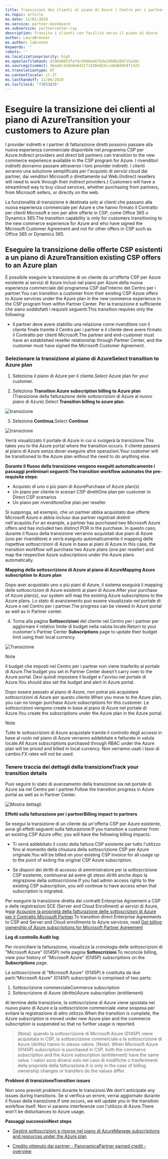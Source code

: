```yaml
---
title: Transizioni dei clienti al piano di Azure | Centro per i partner
ms.topic: article
ms.date: 11/01/2019
ms.service: partner-dashboard
ms.subservice: partnercenter-csp
description: Transita i clienti con facilità verso il piano di Azure
author: LauraBrenner
ms.author: labrenne
Keywords: ''
robots: ''
ms.localizationpriority: high
ms.openlocfilehash: d19648053fefdcd998ad47bde2d68b289f15a10c
ms.sourcegitcommit: dbaa6c2e8a0e6431f1420e024cca6d0dd54f1425
ms.translationtype: HT
ms.contentlocale: it-IT
ms.lasthandoff: 11/06/2019
ms.locfileid: "73653835"
---
```

# <a name="transition-your-customers-to-azure-plan"></a><span data-ttu-id="0f9c5-103">Eseguire la transizione dei clienti al piano di Azure</span><span class="sxs-lookup"><span data-stu-id="0f9c5-103">Transition your customers to Azure plan</span></span>

<span data-ttu-id="0f9c5-104">I provider indiretti e i partner di fatturazione diretti possono passare alla nuova esperienza commerciale disponibile nel programma CSP per Azure.</span><span class="sxs-lookup"><span data-stu-id="0f9c5-104">Indirect providers and direct bill partners can transition to the new commerce experience available in the CSP program for Azure.</span></span> <span data-ttu-id="0f9c5-105">I rivenditori indiretti dovranno passare attraverso i loro provider indiretti. I clienti avranno una soluzione semplificata per l'acquisto di servizi cloud dai partner, dai venditori Microsoft o direttamente sul Web.</span><span class="sxs-lookup"><span data-stu-id="0f9c5-105">(Indirect resellers will need to work through their indirect providers.) Customers will have a streamlined way to buy cloud services, whether purchasing from partners, from Microsoft sellers, or directly on the web.</span></span>

<span data-ttu-id="0f9c5-106">La funzionalità di transizione è destinata solo ai clienti che passano alla nuova esperienza commerciale per Azure e che hanno firmato il Contratto per clienti Microsoft e non per altre offerte in CSP, come Office 365 o Dynamics 365.</span><span class="sxs-lookup"><span data-stu-id="0f9c5-106">The transition capability is only for customers transitioning to the new commerce experience for Azure and who have signed the Microsoft Customer Agreement and not for other offers in CSP such as Office 365 or Dynamics 365.</span></span>

## <a name="transition-existing-csp-offers-to-an-azure-plan"></a><span data-ttu-id="0f9c5-107">Eseguire la transizione delle offerte CSP esistenti a un piano di Azure</span><span class="sxs-lookup"><span data-stu-id="0f9c5-107">Transition existing CSP offers to an Azure plan</span></span>

<span data-ttu-id="0f9c5-108">È possibile eseguire la transizione di un cliente da un'offerta CSP per Azure esistente ai servizi di Azure inclusi nel piano per Azure della nuova esperienza commerciale del programma CSP dall'interno del Centro per i partner.</span><span class="sxs-lookup"><span data-stu-id="0f9c5-108">You can transition a customer from their existing CSP Azure offers to Azure services under the Azure plan in the new commerce experience in the CSP program from within Partner Center.</span></span> <span data-ttu-id="0f9c5-109">Per la transizione è sufficiente che siano soddisfatti i requisiti seguenti:</span><span class="sxs-lookup"><span data-stu-id="0f9c5-109">This transition requires only the following:</span></span>

- <span data-ttu-id="0f9c5-110">Il partner deve avere stabilito una relazione come rivenditore con il cliente finale tramite il Centro per i partner e il cliente deve avere firmato il Contratto per clienti Microsoft.</span><span class="sxs-lookup"><span data-stu-id="0f9c5-110">The partner and end-customer must have an established reseller relationship through Partner Center, and the customer must have signed the Microsoft Customer Agreement.</span></span>

### <a name="select-transition-to-azure-plan"></a><span data-ttu-id="0f9c5-111">Selezionare la transizione al piano di Azure</span><span class="sxs-lookup"><span data-stu-id="0f9c5-111">Select transition to Azure plan</span></span>

1. <span data-ttu-id="0f9c5-112">Seleziona il piano di Azure per il cliente.</span><span class="sxs-lookup"><span data-stu-id="0f9c5-112">Select Azure plan for your customer.</span></span>

2. <span data-ttu-id="0f9c5-113">Seleziona **Transition Azure subscription billing to Azure plan** (Transizione della fatturazione delle sottoscrizioni di Azure al nuovo piano di Azure).</span><span class="sxs-lookup"><span data-stu-id="0f9c5-113">Select **Transition billing to azure plan**.</span></span>

![transizione](images/azure/transition1.png)

3. <span data-ttu-id="0f9c5-115">Seleziona **Continua**.</span><span class="sxs-lookup"><span data-stu-id="0f9c5-115">Select **Continue**</span></span>

![transizione](images/azure/transition2.png)

<span data-ttu-id="0f9c5-117">Verrà visualizzato il portale di Azure in cui si svolgerà la transizione.</span><span class="sxs-lookup"><span data-stu-id="0f9c5-117">This takes you to the Azure portal where the transition occurs.</span></span> <span data-ttu-id="0f9c5-118">Il cliente passerà al piano di Azure senza dover eseguire altre operazioni.</span><span class="sxs-lookup"><span data-stu-id="0f9c5-118">Your customer will be transitioned to the Azure plan without the need to do anything else.</span></span> 

<span data-ttu-id="0f9c5-119">**Durante il flusso della transizione vengono eseguiti automaticamente i passaggi preliminari seguenti**:</span><span class="sxs-lookup"><span data-stu-id="0f9c5-119">**The transition workflow automates the pre-requisite steps**:</span></span> 

- <span data-ttu-id="0f9c5-120">Acquisto di uno o più piani di Azure</span><span class="sxs-lookup"><span data-stu-id="0f9c5-120">Purchase of Azure plan(s)</span></span> 
- <span data-ttu-id="0f9c5-121">Un piano per cliente in scenari CSP diretti</span><span class="sxs-lookup"><span data-stu-id="0f9c5-121">One plan per customer in Direct CSP scenarios</span></span>  
- <span data-ttu-id="0f9c5-122">Un piano per rivenditore</span><span class="sxs-lookup"><span data-stu-id="0f9c5-122">One plan per reseller</span></span>  

<span data-ttu-id="0f9c5-123">Si supponga, ad esempio, che un partner abbia acquistato due offerte Microsoft Azure e abbia incluso due partner registrati distinti nell'acquisto.</span><span class="sxs-lookup"><span data-stu-id="0f9c5-123">For an example, a partner has purchased two Microsoft Azure offers and has included two distinct POR in the purchase.</span></span> <span data-ttu-id="0f9c5-124">In questo caso, durante il flusso della transizione verranno acquistati due piani di Azure (uno per rivenditore) e verrà eseguito automaticamente il mapping delle rispettive sottoscrizioni di Azure in base ai piani di Azure.</span><span class="sxs-lookup"><span data-stu-id="0f9c5-124">In this case, the transition workflow will purchase two Azure plans (one per reseller) and map the respective Azure subscriptions under the Azure plans automatically.</span></span>  

<span data-ttu-id="0f9c5-125">**Mapping della sottoscrizione di Azure al piano di Azure**</span><span class="sxs-lookup"><span data-stu-id="0f9c5-125">**Mapping Azure subscription to Azure plan**</span></span>

<span data-ttu-id="0f9c5-126">Dopo aver acquistato uno o più piani di Azure, il sistema eseguirà il mapping delle sottoscrizioni di Azure esistenti ai piani di Azure.</span><span class="sxs-lookup"><span data-stu-id="0f9c5-126">After your purchase of Azure plan(s), our system will map the existing Azure subscriptions to the Azure plans.</span></span> <span data-ttu-id="0f9c5-127">Lo stato di avanzamento può essere visualizzato nel portale di Azure e nel Centro per i partner.</span><span class="sxs-lookup"><span data-stu-id="0f9c5-127">The progress can be viewed in Azure portal as well as in Partner center.</span></span> 

4. <span data-ttu-id="0f9c5-128">Torna alla pagina **Sottoscrizioni** del cliente nel Centro per i partner per aggiornare il relativo limite di budget nella valuta locale.</span><span class="sxs-lookup"><span data-stu-id="0f9c5-128">Return to your customer's Partner Center **Subscriptions** page to update their budget limit using their local currency.</span></span> 

![Transizione](images/azure/transition3.png)

>[!NOTE]
><span data-ttu-id="0f9c5-130">Il budget che imposti nel Centro per i partner non viene trasferito al portale di Azure.</span><span class="sxs-lookup"><span data-stu-id="0f9c5-130">The budget you set in Partner Center doesn't carry over to the Azure portal.</span></span> <span data-ttu-id="0f9c5-131">Devi quindi impostare il budget e l'avviso nel portale di Azure.</span><span class="sxs-lookup"><span data-stu-id="0f9c5-131">You should also set the budget and alert in Azure portal.</span></span>

<span data-ttu-id="0f9c5-132">Dopo essere passato al piano di Azure, non potrai più acquistare sottoscrizioni di Azure per questo cliente.</span><span class="sxs-lookup"><span data-stu-id="0f9c5-132">When you move to the Azure plan, you can no longer purchase Azure subscriptions for this customer.</span></span> <span data-ttu-id="0f9c5-133">Le sottoscrizioni vengono create in base al piano di Azure nel portale di Azure.</span><span class="sxs-lookup"><span data-stu-id="0f9c5-133">You create the subscriptions under the Azure plan in the Azure portal.</span></span>

>[!NOTE]
> <span data-ttu-id="0f9c5-134">Tutte le sottoscrizioni di Azure acquistate tramite il controllo degli accessi in base al ruolo nel piano di Azure verranno addebitate e fatturate in valuta locale.</span><span class="sxs-lookup"><span data-stu-id="0f9c5-134">All Azure subscriptions purchased through RBAC under the Azure plan will be priced and billed in local currency.</span></span> <span data-ttu-id="0f9c5-135">Non verranno usati i tassi di cambio.</span><span class="sxs-lookup"><span data-stu-id="0f9c5-135">FX rates will not be used.</span></span>

### <a name="track-your-transition-details"></a><span data-ttu-id="0f9c5-136">Tenere traccia dei dettagli della transizione</span><span class="sxs-lookup"><span data-stu-id="0f9c5-136">Track your transition details</span></span>

<span data-ttu-id="0f9c5-137">Puoi seguire lo stato di avanzamento della transizione sia nel portale di Azure sia nel Centro per i partner.</span><span class="sxs-lookup"><span data-stu-id="0f9c5-137">Follow the transition progress in Azure portal as well as in Partner Center.</span></span>

![Mostra dettagli](images/azure/details1.png)

<span data-ttu-id="0f9c5-139">**Effetti sulla fatturazione per i partner**</span><span class="sxs-lookup"><span data-stu-id="0f9c5-139">**Billing impact to partners**</span></span>

<span data-ttu-id="0f9c5-140">Se esegui la transizione di un cliente da un'offerta CSP per Azure esistente, avrai gli effetti seguenti sulla fatturazione:</span><span class="sxs-lookup"><span data-stu-id="0f9c5-140">If you transition a customer from an existing CSP Azure offer, you will have the following billing impacts:</span></span>

- <span data-ttu-id="0f9c5-141">Ti verrà addebitato il costo della fattura CSP esistente per tutto l'utilizzo fino al momento della chiusura della sottoscrizione CSP per Azure originale.</span><span class="sxs-lookup"><span data-stu-id="0f9c5-141">You will be billed on your existing CSP invoice for all usage up to the point of exiting the original CSP Azure subscription.</span></span>

- <span data-ttu-id="0f9c5-142">Se disponi dei diritti di accesso di amministratore per la sottoscrizione CSP esistente, continuerai ad avere gli stessi diritti anche dopo la migrazione della sottoscrizione.</span><span class="sxs-lookup"><span data-stu-id="0f9c5-142">If you had admin access rights to the existing CSP subscription, you will continue to have access when that subscription is migrated.</span></span>

<span data-ttu-id="0f9c5-143">Per eseguire la transizione diretta dei contratti Enterprise Agreement a CSP e delle registrazioni SCE (Server and Cloud Enrollment) ai servizi di Azure, leggi [Acquisire la proprietà della fatturazione delle sottoscrizioni di Azure per il Contratto Microsoft Partner](https://docs.microsoft.com/azure/billing/mpa-request-ownership).</span><span class="sxs-lookup"><span data-stu-id="0f9c5-143">To transition direct Enterprise Agreements to CSP and Server and Cloud enrollments to Azure services, read [Get billing ownership of Azure subscriptions for Microsoft Partner Agreement](https://docs.microsoft.com/azure/billing/mpa-request-ownership)</span></span>

<span data-ttu-id="0f9c5-144">**Log di controllo**:</span><span class="sxs-lookup"><span data-stu-id="0f9c5-144">**Audit log**:</span></span>

<span data-ttu-id="0f9c5-145">Per riconciliare la fatturazione, visualizza la cronologia delle sottoscrizioni di "Microsoft Azure" (0145P) nella pagina **Sottoscrizioni**.</span><span class="sxs-lookup"><span data-stu-id="0f9c5-145">To reconcile billing, view your history of “Microsoft Azure" (0145P) subscriptions on the **Subscriptions** page.</span></span> 

<span data-ttu-id="0f9c5-146">La sottoscrizione di "Microsoft Azure" (0145P) è costituita da due parti:</span><span class="sxs-lookup"><span data-stu-id="0f9c5-146">“Microsoft Azure" (0145P) subscription is comprised of two parts:</span></span>
1. <span data-ttu-id="0f9c5-147">Sottoscrizione commerciale</span><span class="sxs-lookup"><span data-stu-id="0f9c5-147">Commerce subscription</span></span> 
2. <span data-ttu-id="0f9c5-148">Sottoscrizione di Azure (diritto)</span><span class="sxs-lookup"><span data-stu-id="0f9c5-148">Azure subscription (entitlement)</span></span>

<span data-ttu-id="0f9c5-149">Al termine della transizione, la sottoscrizione di Azure viene spostata nel nuovo piano di Azure e la sottoscrizione commerciale viene sospesa per evitare la registrazione di altro utilizzo.</span><span class="sxs-lookup"><span data-stu-id="0f9c5-149">When the transition is complete, the Azure subscription is moved under new Azure plan and the commerce subscription is suspended so that no further usage is reported.</span></span>  

>[Nota]: quando la sottoscrizione di Microsoft Azure (0145P) viene acquistata in CSP, la sottoscrizione commerciale e la sottoscrizione di Azure (diritto) hanno lo stesso valore.
>[Note]: When Microsoft Azure (0145P) subscription is purchased in CSP, both the commerce subscription and the Azure subscription (entitlement) have the same value. <span data-ttu-id="0f9c5-151">I valori sono diversi solo nel caso di modifiche o trasferimenti della proprietà della fatturazione.</span><span class="sxs-lookup"><span data-stu-id="0f9c5-151">It is only in the case of billing ownership changes or transfers do the values differ.</span></span> 

<span data-ttu-id="0f9c5-152">**Problemi di transizione**</span><span class="sxs-lookup"><span data-stu-id="0f9c5-152">**Transition issues**</span></span>

<span data-ttu-id="0f9c5-153">Non sono previsti problemi durante le transizioni.</span><span class="sxs-lookup"><span data-stu-id="0f9c5-153">We don't anticipate any issues during transitions.</span></span> <span data-ttu-id="0f9c5-154">Se si verifica un errore, verrai aggiornato durante il flusso della transizione.</span><span class="sxs-lookup"><span data-stu-id="0f9c5-154">If one occurs, we will update you in the transition workflow itself.</span></span> <span data-ttu-id="0f9c5-155">Non vi saranno interferenze con l'utilizzo di Azure.</span><span class="sxs-lookup"><span data-stu-id="0f9c5-155">There won't be disturbances to Azure usage.</span></span>  

<span data-ttu-id="0f9c5-156">**Passaggi successivi**</span><span class="sxs-lookup"><span data-stu-id="0f9c5-156">**Next steps**</span></span>

- [<span data-ttu-id="0f9c5-157">Gestire sottoscrizioni e risorse nel piano di Azure</span><span class="sxs-lookup"><span data-stu-id="0f9c5-157">Manage subscriptions and resources under the Azure plan</span></span>](azure-plan-manage.md)

- [<span data-ttu-id="0f9c5-158">Credito ottenuto dai partner - Panoramica</span><span class="sxs-lookup"><span data-stu-id="0f9c5-158">Partner earned credit - overview</span></span>](partner-earned-credit.md)



